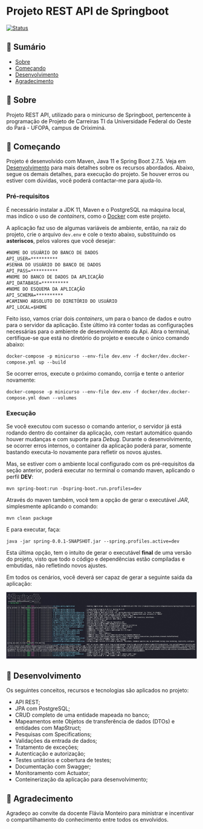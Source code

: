 # Projeto REST API de Springboot
[![Status](https://img.shields.io/badge/Status-Em%20Desenvolvimento-green)]()

## 📝 Sumário

- [Sobre](#about)
- [Começando](#started)
- [Desenvolvimento](#development)
- [Agradecimento](#thanks)

## 🧐 Sobre <a name = "about"></a>

Projeto REST API, utilizado para o minicurso de Springboot, pertencente à programação de Projeto de Carreiras TI da Universidade Federal do Oeste do Pará - UFOPA, campus de Oriximiná.

## 🚀 Começando <a name = "started"></a>

Projeto é desenvolvido com Maven, Java 11 e Spring Boot 2.7.5. Veja em [Desenvolvimento](#development) para mais detalhes sobre os recursos abordados.
Abaixo, segue os demais detalhes, para execução do projeto. Se houver erros ou estiver com dúvidas, você poderá contactar-me para ajuda-lo. 

### Pré-requisitos

É necessário instalar a JDK 11, Maven e o PostgreSQL na máquina local, mas indico o uso de _containers_, como o [Docker](https://www.docker.com/) com este projeto.

A aplicação faz uso de algumas variáveis de ambiente, então, na raiz do projeto, crie o arquivo ```dev.env``` e cole o texto abaixo, substituindo os **asteriscos**, pelos valores que você desejar:
```
#NOME DO USUÁRIO DO BANCO DE DADOS
API_USER=**********
#SENHA DO USUÁRIO DO BANCO DE DADOS
API_PASS=**********
#NOME DO BANCO DE DADOS DA APLICAÇÃO 
API_DATABASE=**********
#NOME DO ESQUEMA DA APLICAÇÃO
API_SCHEMA=**********
#CAMINHO ABSOLUTO DO DIRETÓRIO DO USUÁRIO
API_LOCAL=$HOME
```
Feito isso, vamos criar dois _containers_, um para o banco de dados e outro para o servidor da aplicação. Este último irá conter todas as configurações necessárias para o ambiente de desenvolvimento da Api. Abra o terminal, certifique-se que está no diretório do projeto e execute o único comando abaixo:
```
docker-compose -p minicurso --env-file dev.env -f docker/dev.docker-compose.yml up --build
```
Se ocorrer erros, execute o próximo comando, corrija e tente o anterior novamente:
```
docker-compose -p minicurso --env-file dev.env -f docker/dev.docker-compose.yml down --volumes
```

### Execução

Se você executou com sucesso o comando anterior, o servidor já está rodando dentro do container da aplicação, com restart automático quando houver mudanças e com suporte para _Debug_. Durante o desenvolvimento, se ocorrer erros internos, o container da aplicação poderá parar, somente bastando executa-lo novamente para refletir os novos ajustes.

Mas, se estiver com o ambiente local configurado com os pré-requisitos da seção anterior, poderá executar no terminal o comando maven, aplicando o perfil **DEV**:
```
mvn spring-boot:run -Dspring-boot.run.profiles=dev
```
Através do maven também, você tem a opção de gerar o executável _JAR_, simplesmente aplicando o comando:
```
mvn clean package
```
E para executar, faça:
```
java -jar spring-0.0.1-SNAPSHOT.jar --spring.profiles.active=dev
```
Esta última opção, tem o intuito de gerar o executável **final** de uma versão do projeto, visto que todo o código e dependências estão compiladas e embutidas, não refletindo novos ajustes.  

Em todos os cenários, você deverá ser capaz de gerar a seguinte saída da aplicação:

![spring_output](spring.jpg)

## 🔧 Desenvolvimento <a name = "development"></a>

Os seguintes conceitos, recursos e tecnologias são aplicados no projeto:

- API REST;
- JPA com PostgreSQL;
- CRUD completo de uma entidade mapeada no banco;
- Mapeamentos ente Objetos de transferência de dados (DTOs) e entidades com MapStruct;
- Pesquisas com Specifications;
- Validações da entrada de dados;
- Tratamento de exceções;
- Autenticação e autorização;
- Testes unitários e cobertura de testes;
- Documentação com Swagger;
- Monitoramento com Actuator;
- Conteinerização da aplicação para desenvolvimento;

## 🎉 Agradecimento <a name = "thanks"></a>
Agradeço ao convite da docente Flávia Monteiro para ministrar e incentivar o compartilhamento do conhecimento entre todos os envolvidos.